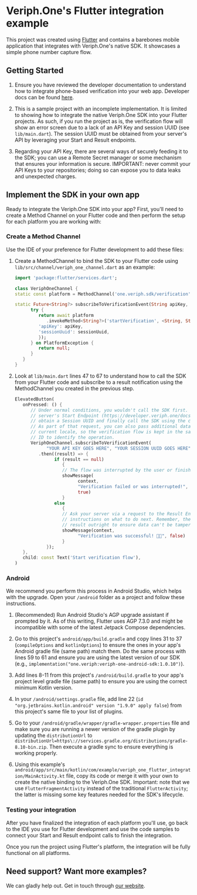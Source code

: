 # Veriph.One's Flutter integration example

This project was created using [Flutter](https://flutter.dev) and contains a barebones mobile application that integrates with Veriph.One's native SDK. It showcases a simple phone number capture flow.

## Getting Started

1. Ensure you have reviewed the developer documentation to understand how to integrate phone-based verification into your web app. Developer docs can be found [here](https://developer.veriph.one/docs/intro).

2. This is a sample project with an incomplete implementation. It is limited to showing how to integrate the native Veriph.One SDK into your Flutter projects. As such, if you run the project as is, the verification flow will show an error screen due to a lack of an API Key and session UUID (see `lib/main.dart`). The session UUID must be obtained from your server's API by leveraging your Start and Result endpoints.

3. Regarding your API Key, there are several ways of securely feeding it to the SDK; you can use a Remote Secret manager or some mechanism that ensures your information is secure. IMPORTANT: never commit your API Keys to your repositories; doing so can expose you to data leaks and unexpected charges.

## Implement the SDK in your own app

Ready to integrate the Veriph.One SDK into your app? First, you'll need to create a Method Channel on your Flutter code and then perform the setup for each platform you are working with:

### Create a Method Channel

Use the IDE of your preference for Flutter development to add these files:

1. Create a MethodChannel to bind the SDK to your Flutter code using `lib/src/channel/veriph_one_channel.dart` as an example:

   ```dart
   import 'package:flutter/services.dart';

   class VeriphOneChannel {
   static const platform = MethodChannel('one.veriph.sdk/verification');

   static Future<String?> subscribeToVerificationEvent(String apiKey, String sessionUuid) async {
         try {
            return await platform
               .invokeMethod<String?>('startVerification', <String, String>{
            'apiKey': apiKey,
            'sessionUuid': sessionUuid,
            });
         } on PlatformException {
            return null;
         }
      }
   }
   ```

5. Look at `lib/main.dart` lines 47 to 67 to understand how to call the SDK from your Flutter code and subscribe to a result notification using the MethodChannel you created in the previous step.

   ```dart
   ElevatedButton(
      onPressed: () {
         // Under normal conditions, you wouldn't call the SDK first. You should make a call to your
         // server's Start Endpoint (https://developer.veriph.one/docs/server/start-endpoint), then
         // obtain a Session UUID and finally call the SDK using the code below.
         // As part of that request, you can also pass additional data to your server, like the
         // current locale, so the verification flow is kept in the same language; or a transaction
         // ID to identify the operation.
         VeriphOneChannel.subscribeToVerificationEvent(
               "YOUR API KEY GOES HERE", "YOUR SESSION UUID GOES HERE")
            .then((result) => {
                  if (result == null)
                     {
                     // The flow was interrupted by the user or finished unsuccessfully
                     showMessage(
                           context,
                           "Verification failed or was interrupted!",
                           true)
                     }
                  else
                     {
                     // Ask your server via a request to the Result Endpoint for a result and
                     // instructions on what to do next. Remember, the SDK won't give you the
                     // result outright to ensure data can't be tampered with.
                     showMessage(context,
                           "Verification was successful! 🎉🎉", false)
                     }
               });
      },
      child: const Text('Start verification flow'),
   )
   ```

### Android

We recommend you perform this process in Android Studio, which helps with the upgrade. Open your `/android` folder as a project and follow these instructions.

1. (Recommended) Run Android Studio's AGP upgrade assistant if prompted by it. As of this writing, Flutter uses AGP 7.3.0 and might be incompatible with some of the latest Jetpack Compose dependencies.

2. Go to this project's `android/app/build.gradle` and copy lines 31 to 37 (`compileOptions` and `kotlinOptions`) to ensure the ones in your app's Android gradle file (same path) match them. Do the same process with lines 59 to 61 and ensure you are using the latest version of our SDK (e.g., `implementation("one.veriph:veriph-one-android-sdk:1.0.10")`).

3. Add lines 8-11 from this project's `/android/build.gradle` to your app's project level gradle file (same path) to ensure you are using the correct minimum Kotlin version.

4. In your `/android/settings.gradle` file, add line 22 (`id "org.jetbrains.kotlin.android" version "1.9.0" apply false`) from this project's same file to your list of plugins.

5. Go to your `/android/gradle/wrapper/gradle-wrapper.properties` file and make sure you are running a newer version of the gradle plugin by updating the `distributionUrl` to `distributionUrl=https\://services.gradle.org/distributions/gradle-8.10-bin.zip`. Then execute a gradle sync to ensure everything is working properly.

6. Using this example's `android/app/src/main/kotlin/com/example/veriph_one_flutter_integration/MainActivity.kt` file, copy its code or merge it with your own to create the native binding to the Veriph.One SDK. Important: note that we use `FlutterFragmentActivity` instead of the traditional `FlutterActivity`; the latter is missing some key features needed for the SDK's lifecycle.

### Testing your integration
After you have finalized the integration of each platform you'll use, go back to the IDE you use for Flutter development and use the code samples to connect your Start and Result endpoint calls to finish the integration.

Once you run the project using Flutter's platform, the integration will be fully functional on all platforms.

## Need support? Want more examples?

We can gladly help out. Get in touch through [our website](https://www.veriph.one/contact).
